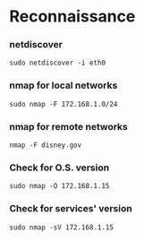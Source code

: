 # Reconnaissance

### netdiscover

`sudo netdiscover -i eth0`

### nmap for local networks

`sudo nmap -F 172.168.1.0/24`

### nmap for remote networks

`nmap -F disney.gov`

### Check for O.S. version
`sudo nmap -O 172.168.1.15`

### Check for services' version

`sudo nmap -sV 172.168.1.15`



